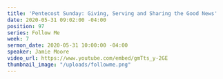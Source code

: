 ```yaml
---
title: 'Pentecost Sunday: Giving, Serving and Sharing the Good News'
date: 2020-05-31 09:02:00 -04:00
position: 97
series: Follow Me
week: 7
sermon_date: 2020-05-31 10:00:00 -04:00
speaker: Jamie Moore
video_url: https://www.youtube.com/embed/gmTts_y-2GE
thumbnail_image: "/uploads/followme.png"
---
```


